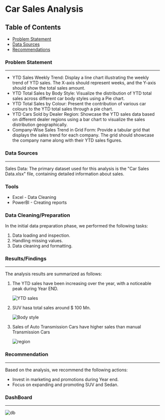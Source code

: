 # Car Sales Analysis

## Table of Contents

- [Problem Statement](#problem-statement)
- [Data Sources](#data-sources)
- [Recommendations](#recommendations)


### Problem Statement
---

- YTD Sales Weekly Trend: Display a line chart illustrating the weekly trend of YTD sales. The X-axis should represent weeks, and the Y-axis should show the total sales amount.
- YTD Total Sales by Body Style: Visualize the distribution of YTD total sales across different car body styles using a Pie chart.
- YTD Total Sales by Colour: Present the contribution of various car colours to the YTD total sales through a pie chart.
- YTD Cars Sold by Dealer Region: Showcase the YTD sales data based on different dealer regions using a bar chart to visualize the sales distribution geographically.
- Company-Wise Sales Trend in Grid Form: Provide a tabular grid that displays the sales trend for each company. The grid should showcase the company name along with their YTD sales figures.


### Data Sources
---

Sales Data: The primary dataset used for this analysis is the "Car Sales Data.xlsx" file, containing detailed information about sales.

### Tools

- Excel - Data Cleaning
- PowerBI - Creating reports


### Data Cleaning/Preparation

In the initial data preparation phase, we performed the following tasks:
1. Data loading and inspection.
2. Handling missing values.
3. Data cleaning and formatting.


### Results/Findings
---

The analysis results are summarized as follows:
1. The YTD sales have been increasing over the year, with a noticeable peak during Year END.

   ![YTD sales](https://github.com/AkhileshJayanJ/Tableau-Car-Sales-Analysis/assets/160492546/7654f8cf-55b5-462d-b918-bd917e0c8fe5)

2. SUV hasa total sales around $ 100 Mn.

    ![Body style](https://github.com/AkhileshJayanJ/Tableau-Car-Sales-Analysis/assets/160492546/5ff6f4b9-65e5-47f6-9a0d-b0ff80e8ff0c)

3.  Sales of Auto Transmission Cars have higher sales than manual Transmission Cars

     ![region](https://github.com/AkhileshJayanJ/Tableau-Car-Sales-Analysis/assets/160492546/4f468d87-010d-4e4b-9f3c-291a1838ea4b)


### Recommendation
---

Based on the analysis, we recommend the following actions:
- Invest in marketing and promotions during Year end.
- Focus on expanding and promoting SUV and Sedan.

### DashBoard
---

![db](https://github.com/AkhileshJayanJ/Tableau-Car-Sales-Analysis/assets/160492546/56db1778-9d0c-4075-890e-3bbb15f3f3ee)






